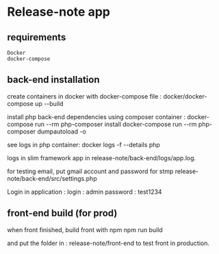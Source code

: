 # Release-note app

## requirements
	Docker 
	docker-compose

## back-end installation

create containers in docker with docker-compose file :
	docker/docker-compose up --build

install php back-end dependencies using composer container :
	docker-compose run --rm php-composer install
	docker-compose run --rm php-composer dumpautoload -o

see logs in php container:
	docker logs -f --details php

logs in slim framework app in 
	release-note/back-end/logs/app.log.

for testing email, put gmail account and password for stmp
	release-note/back-end/src/settings.php

Login in application :
	login 		: admin
	password 	: test1234

## front-end build (for prod)

when front finished, build front with npm
	npm run build

and put the folder in :
	release-note/front-end
to test front in production.



